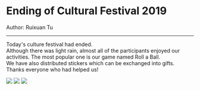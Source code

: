 # Ending of Cultural Festival 2019

Author: Ruixuan Tu

---

Today's culture festival had ended.<br>
Although there was light rain, almost all of the participants enjoyed our activities. The most popular one is our game named Roll a Ball.<br>
We have also distributed stickers which can be exchanged into gifts.<br>
Thanks everyone who had helped us!<br>

<img src="/img/news/20190530/1" class="img-thumbnail img-fluid col-md-3 p-1 rounded">
<img src="/img/news/20190530/2" class="img-thumbnail img-fluid col-md-3 p-1 rounded">
<img src="/img/news/20190530/3" class="img-thumbnail img-fluid col-md-3 p-1 rounded">